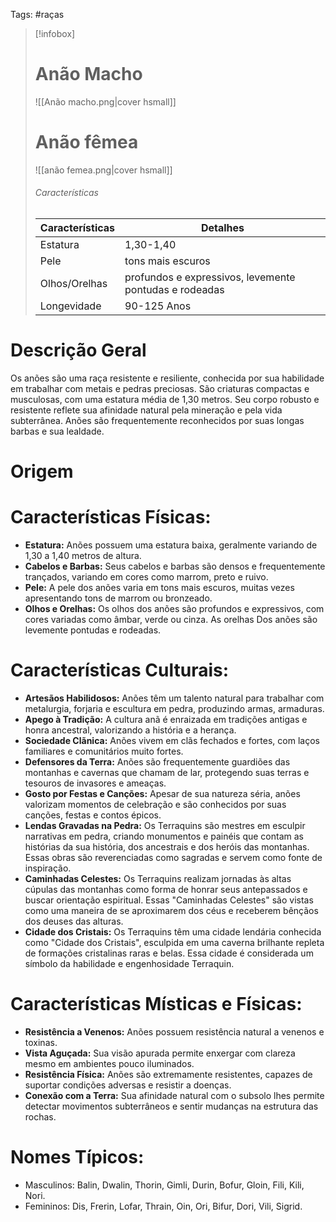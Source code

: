 Tags: #raças
> [!infobox]
> # Anão Macho
> ![[Anão macho.png|cover hsmall]]
> # Anão fêmea
> ![[anão femea.png|cover hsmall]]
> ###### Características 
> | Características| Detalhes |
> | ---- | ---- |
> | Estatura| 1,30-1,40|
> | Pele | tons mais escuros |
> |Olhos/Orelhas | profundos e expressivos,  levemente pontudas e rodeadas |
> | Longevidade | 90-125 Anos |
# **Descrição Geral**
Os anões são uma raça resistente e resiliente, conhecida por sua habilidade em trabalhar com metais e pedras preciosas. São criaturas compactas e musculosas, com uma estatura média de 1,30 metros. Seu corpo robusto e resistente reflete sua afinidade natural pela mineração e pela vida subterrânea. Anões são frequentemente reconhecidos por suas longas barbas e sua lealdade.

# Origem 


# **Características Físicas:**

- **Estatura:** Anões possuem uma estatura baixa, geralmente variando de 1,30 a 1,40 metros de altura.
- **Cabelos e Barbas:** Seus cabelos e barbas são densos e frequentemente trançados, variando em cores como marrom, preto e ruivo.
- **Pele:** A pele dos anões varia em tons mais escuros, muitas vezes apresentando tons de marrom ou bronzeado.
- **Olhos e Orelhas:** Os olhos dos anões são profundos e expressivos, com cores variadas como âmbar, verde ou cinza. As orelhas Dos anões são levemente pontudas e rodeadas.

# **Características Culturais:**

- **Artesãos Habilidosos:** Anões têm um talento natural para trabalhar com metalurgia, forjaria e escultura em pedra, produzindo armas, armaduras.
- **Apego à Tradição:** A cultura anã é enraizada em tradições antigas e honra ancestral, valorizando a história e a herança.
- **Sociedade Clãnica:** Anões vivem em clãs fechados e fortes, com laços familiares e comunitários muito fortes.
- **Defensores da Terra:** Anões são frequentemente guardiões das montanhas e cavernas que chamam de lar, protegendo suas terras e tesouros de invasores e ameaças.
- **Gosto por Festas e Canções:** Apesar de sua natureza séria, anões valorizam momentos de celebração e são conhecidos por suas canções, festas e contos épicos.
- **Lendas Gravadas na Pedra:** Os Terraquins são mestres em esculpir narrativas em pedra, criando monumentos e painéis que contam as histórias da sua história, dos ancestrais e dos heróis das montanhas. Essas obras são reverenciadas como sagradas e servem como fonte de inspiração.
- **Caminhadas Celestes:** Os Terraquins realizam jornadas às altas cúpulas das montanhas como forma de honrar seus antepassados e buscar orientação espiritual. Essas "Caminhadas Celestes" são vistas como uma maneira de se aproximarem dos céus e receberem bênçãos dos deuses das alturas.
- **Cidade dos Cristais:** Os Terraquins têm uma cidade lendária conhecida como "Cidade dos Cristais", esculpida em uma caverna brilhante repleta de formações cristalinas raras e belas. Essa cidade é considerada um símbolo da habilidade e engenhosidade Terraquin.

# **Características Místicas e Físicas:**

- **Resistência a Venenos:** Anões possuem resistência natural a venenos e toxinas.
- **Vista Aguçada:** Sua visão apurada permite enxergar com clareza mesmo em ambientes pouco iluminados.
- **Resistência Física:** Anões são extremamente resistentes, capazes de suportar condições adversas e resistir a doenças.
- **Conexão com a Terra:** Sua afinidade natural com o subsolo lhes permite detectar movimentos subterrâneos e sentir mudanças na estrutura das rochas.

# **Nomes Típicos:**

- Masculinos: Balin, Dwalin, Thorin, Gimli, Durin, Bofur, Gloin, Fili, Kili, Nori.
- Femininos: Dis, Frerin, Lofar, Thrain, Oin, Ori, Bifur, Dori, Vili, Sigrid.